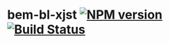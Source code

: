bem-bl-xjst [![NPM version](https://badge.fury.io/js/bem-bl-xjst.svg)](http://badge.fury.io/js/bem-bl-xjst) [![Build Status](https://travis-ci.org/bem/bem-bl-xjst.svg?branch=support%2F1.x)](https://travis-ci.org/bem/bem-bl-xjst)
===========
